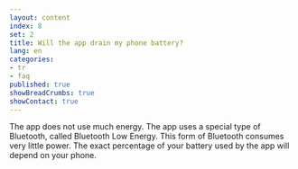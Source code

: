 ```yaml
---
layout: content
index: 8
set: 2
title: Will the app drain my phone battery?
lang: en
categories:
- tr
- faq
published: true
showBreadCrumbs: true
showContact: true
---
```


The app does not use much energy. The app uses a special type of Bluetooth, called Bluetooth Low Energy. This form of Bluetooth consumes very little power.
The exact percentage of your battery used by the app will depend on your phone.
